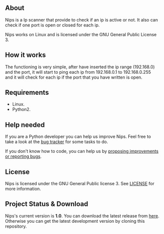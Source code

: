 ## About
Nips is a Ip scanner that provide to check if an ip is active or not. It also can check if one port is open or closed for each ip.

Nips works on Linux and is licensed under the GNU General Public License 3.

## How it works
The functioning is very simple, after have inserted the ip range (192.168.0) and the port, it will start to ping each ip from 192.168.0.1 to 192.168.0.255 and it will check for each ip if the port that you have written is open.

## Requirements
* Linux.
* Python2.

## Help needed
If you are a Python developer you can help us improve Nips. Feel free to take a look at the <a href="https://github.com/Fabrimat/Nips/issues">bug tracker</a> for some tasks to do.

If you don't know how to code, you can help us by <a href="https://github.com/Fabrimat/Nips/issues">proposing improvements or reporting bugs</a>.

## License
Nips is licensed under the GNU General Public license 3. See [LICENSE](LICENSE) for more information.

## Project Status & Download
Nips's current version is **1.0**. You can download the latest release from <a href="https://github.com/Fabrimat/Nips/releases/tag/1.0">here</a>. Otherwise you can get the latest development version by cloning this repository.
